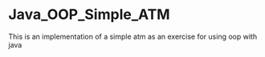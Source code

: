 # Java_OOP_Simple_ATM
This is an implementation of a simple atm as an exercise for using oop with java
